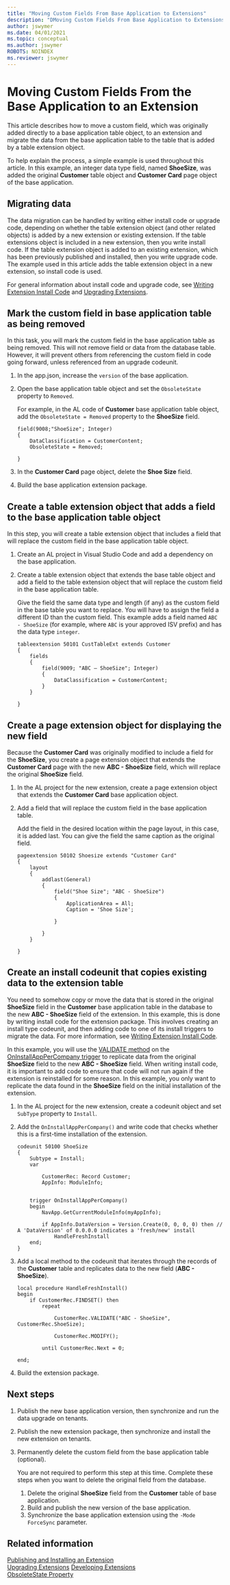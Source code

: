 ```yaml
---
title: "Moving Custom Fields From Base Application to Extensions"
description: "DMoving Custom Fields From Base Application to Extensions"
author: jswymer
ms.date: 04/01/2021
ms.topic: conceptual
ms.author: jswymer
ROBOTS: NOINDEX
ms.reviewer: jswymer
---
```


# Moving Custom Fields From the Base Application to an Extension

This article describes how to move a custom field, which was originally added directly to a base application table object, to an extension and migrate the data from the base application table to the table that is added by a table extension object.

To help explain the process, a simple example is used throughout this article. In this example, an integer data type field, named **ShoeSize**, was added the original **Customer** table object and **Customer Card** page object of the base application.

## Migrating data

The data migration can be handled by writing either install code or upgrade code, depending on whether the table extension object (and other related objects) is added by a new extension or existing extension. If the table extensions object is included in a new extension, then you write install code. If the table extension object is added to an existing extension, which has been previously published and installed, then you write upgrade code. The example used in this article adds the table extension object in a new extension, so install code is used.

For general information about install code and upgrade code, see [Writing Extension Install Code](devenv-extension-install-code.md) and [Upgrading Extensions](devenv-upgrading-extensions.md).

## Mark the custom field in base application table as being removed

In this task, you will mark the custom field in the base application table as being removed. This will not remove field or data from the database table. However, it will prevent others from referencing the custom field in code going forward, unless referenced from an upgrade codeunit.

1. In the app.json, increase the `version` of the base application.
        
2. Open the base application table object and set the `ObsoleteState` property to `Removed`.  

    For example, in the AL code of **Customer** base application table object, add the `ObsoleteState = Removed` property to the **ShoeSize** field.

    ```AL
    field(9008;"ShoeSize"; Integer)
    {
        DataClassification = CustomerContent;
        ObsoleteState = Removed;
        
    }
    ```
3. In the **Customer Card** page object, delete the **Shoe Size** field.

4. Build the base application extension package.

## Create a table extension object that adds a field to the base application table object

In this step, you will create a table extension object that includes a field that will replace the custom field in the base application table object.

1. Create an AL project in Visual Studio Code and add a dependency on the base application.
2. Create a table extension object that extends the base table object and add a field to the table extension object that will replace the custom field in the base application table.

    Give the field the same data type and length (if any) as the custom field in the base table you want to replace. You will have to assign the field a different ID than the custom field. This example adds a field named `ABC - ShoeSize` (for example, where `ABC` is your approved ISV prefix) and has the data type `integer`.
    
    ```AL
    tableextension 50101 CustTableExt extends Customer
    {
        fields
        {
            field(9009; "ABC – ShoeSize"; Integer)
            {
                DataClassification = CustomerContent;
            }
        }

    }
    ```

## Create a page extension object for displaying the new field

Because the **Customer Card** was originally modified to include a field for the **ShoeSize**, you create a page extension object that extends the **Customer Card** page with the new **ABC - ShoeSize** field, which will replace the original **ShoeSize** field.

1. In the AL project for the new extension, create a page extension object that extends the **Customer Card** base application object.
2. Add a field that will replace the custom field in the base application table.

    Add the field in the desired location within the page layout, in this case, it is added last. You can give the field the same caption as the original field. 

    
    ```AL
    pageextension 50102 Shoesize extends "Customer Card"
    {
        layout
        {
            addlast(General)
            {
                field("Shoe Size"; "ABC - ShoeSize")
                {
                    ApplicationArea = All;
                    Caption = 'Shoe Size';
    
                }
    
            }
        }
    
    }
    ```

## Create an install codeunit that copies existing data to the extension table

You need to somehow copy or move the data that is stored in the original **ShoeSize** field in the **Customer** base application table in the database to the new **ABC - ShoeSize** field of the extension. In this example, this is done by writing install code for the extension package. This involves creating an install type codeunit, and then adding code to one of its install triggers to migrate the data. For more information, see [Writing Extension Install Code](devenv-extension-install-code.md).

In this example, you will use the [VALIDATE method](methods-auto/record/record-validate-method.md) on the [OnInstallAppPerCompany trigger](triggers-auto/codeunit/devenv-oninstallapppercompany-codeunit-trigger.md) to replicate data from the original **ShoeSize** field to the new **ABC - ShoeSize** field. When writing install code, it is important to add code to ensure that code will not run again if the extension is reinstalled for some reason. In this example, you only want to replicate the data found in the **ShoeSize** field on the initial installation of the extension. 

1. In the AL project for the new extension, create a codeunit object and set `SubType` property to `Install`.
2. Add the `OnInstallAppPerCompany()` and write code that checks whether this is a first-time installation of the extension.
    
    ```AL
    codeunit 50100 ShoeSize
    {
        Subtype = Install;
        var
    
            CustomerRec: Record Customer;
            AppInfo: ModuleInfo;
    
    
        trigger OnInstallAppPerCompany()
        begin
            NavApp.GetCurrentModuleInfo(myAppInfo);

            if AppInfo.DataVersion = Version.Create(0, 0, 0, 0) then // A 'DataVersion' of 0.0.0.0 indicates a 'fresh/new' install
                HandleFreshInstall
        end;
    }
    ```
3. Add a local method to the codeunit that iterates through the records of the **Customer** table and replicates data to the new field (**ABC - ShoeSize**). 

    ```AL
    local procedure HandleFreshInstall()
    begin
        if CustomerRec.FINDSET() then
            repeat

                CustomerRec.VALIDATE("ABC - ShoeSize", CustomerRec.ShoeSize);

                CustomerRec.MODIFY();

            until CustomerRec.Next = 0;

    end;
    ```

4. Build the extension package.


## Next steps

1. Publish the new base application version, then synchronize and run the data upgrade on tenants.
2. Publish the new extension package, then synchronize and install the new extension on tenants.
3. Permanently delete the custom field from the base application table (optional).

    You are not required to perform this step at this time. Complete these steps when you want to delete the original field from the database.

    1. Delete the original **ShoeSize** field from the **Customer** table of base application.
    2. Build and publish the new version of the base application.
    3. Synchronize the base application extension using the `-Mode ForceSync` parameter.

## Related information

[Publishing and Installing an Extension](devenv-how-publish-and-install-an-extension-v2.md)  
[Upgrading Extensions](devenv-upgrading-extensions.md)
[Developing Extensions](devenv-dev-overview.md)  
[ObsoleteState Property](properties/devenv-obsoletestate-property.md)  

